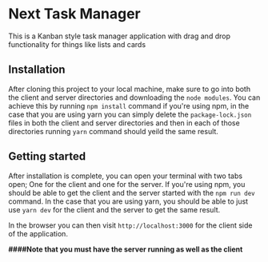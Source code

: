 # Next Task Manager

This is a Kanban style task manager application with drag and drop functionality for things like lists and cards

## Installation

After cloning this project to your local machine, make sure to go into both the client and server directories and downloading the `node modules`.
You can achieve this by running `npm install` command if you're using npm, in the case that you are using yarn you can simply delete the `package-lock.json` files
in both the client and server directories and then in each of those directories running `yarn` command should yeild the same result.

## Getting started

After installation is complete, you can open your terminal with two tabs open; One for the client and one for the server. If you're using npm, you should be able
to get the client and the server started with the `npm run dev` command. In the case that you are using yarn, you should be able to just use `yarn dev` for the client
and the server to get the same result.

In the browser you can then visit `http://localhost:3000` for the client side of the application.

**####Note that you must have the server running as well as the client**